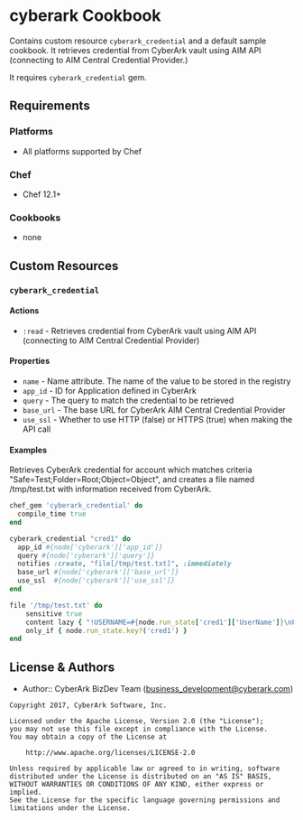 # cyberark Cookbook

Contains custom resource `cyberark_credential` and a default sample cookbook. It retrieves credential from CyberArk vault using AIM API (connecting to AIM Central Credential Provider.)

It requires `cyberark_credential` gem.

## Requirements

### Platforms

- All platforms supported by Chef

### Chef

- Chef 12.1+

### Cookbooks

- none

## Custom Resources

### `cyberark_credential`

#### Actions

- `:read` - Retrieves credential from CyberArk vault using AIM API (connecting to AIM Central Credential Provider)

#### Properties

- `name` - Name attribute. The name of the value to be stored in the registry
- `app_id` - ID for Application defined in CyberArk
- `query` - The query to match the credential to be retrieved
- `base_url` - The base URL for CyberArk AIM Central Credential Provider
- `use_ssl` - Whether to use HTTP (false) or HTTPS (true) when making the API call

#### Examples

Retrieves CyberArk credential for account which matches criteria "Safe=Test;Folder=Root;Object=Object",
and creates a file named /tmp/test.txt with information received from CyberArk.

```ruby
chef_gem 'cyberark_credential' do
  compile_time true
end

cyberark_credential "cred1" do
  app_id #{node['cyberark']['app_id']}
  query #{node['cyberark']['query']}
  notifies :create, "file[/tmp/test.txt]", :immediately
  base_url #{node['cyberark']['base_url']}
  use_ssl  #{node['cyberark']['use_ssl']}
end

file '/tmp/test.txt' do
	sensitive true
	content lazy { "!USERNAME=#{node.run_state['cred1']['UserName']}\nPASSWORD=#{node.run_state['cred1']['Content']}\nDatabase=#{node.run_state['cred1']['Database']}\n" }
	only_if { node.run_state.key?('cred1') }
end
```

## License & Authors

- Author::  CyberArk BizDev Team ([business_development@cyberark.com](mailto:business_development@cyberark.com))

```text
Copyright 2017, CyberArk Software, Inc.

Licensed under the Apache License, Version 2.0 (the "License");
you may not use this file except in compliance with the License.
You may obtain a copy of the License at

    http://www.apache.org/licenses/LICENSE-2.0

Unless required by applicable law or agreed to in writing, software
distributed under the License is distributed on an "AS IS" BASIS,
WITHOUT WARRANTIES OR CONDITIONS OF ANY KIND, either express or implied.
See the License for the specific language governing permissions and
limitations under the License.
```
